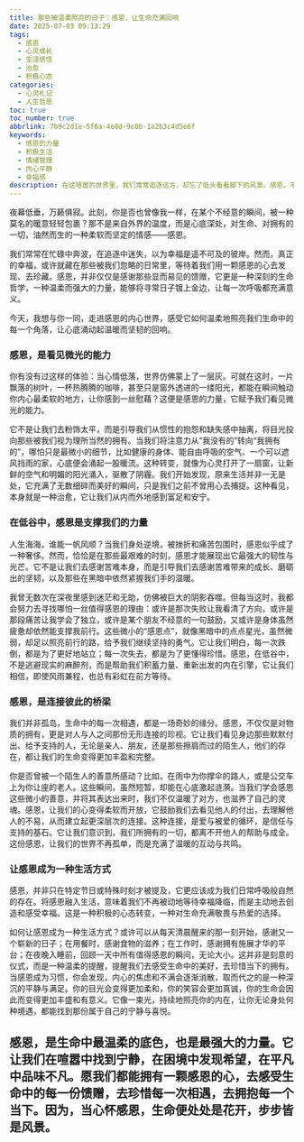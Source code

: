 ```yaml
---
title: 那些被温柔照亮的日子：感恩，让生命充满回响
date: 2025-07-03 09:13:29
tags:
  - 感恩
  - 心灵成长
  - 生活感悟
  - 治愈
  - 积极心态
categories:
  - 心灵札记
  - 人生哲思
toc: true
toc_number: true
abbrlink: 7b9c2d1e-5f6a-4e8d-9c0b-1a2b3c4d5e6f
keywords:
  - 感恩的力量
  - 积极生活
  - 情绪管理
  - 内心平静
  - 幸福感
description: 在这喧嚣的世界里，我们常常追逐远方，却忘了低头看看脚下的风景。感恩，不是一种姿态，而是一种深刻的生命体验，它能将寻常日子镀上金边，让每一次呼吸都充满意义。本文将带你走进感恩的内心世界，感受它如何温柔地照亮我们生命中的每一个角落，让心底涌动起温暖而坚韧的力量。
---
```


夜幕低垂，万籁俱寂。此刻，你是否也曾像我一样，在某个不经意的瞬间，被一种莫名的暖意轻轻包裹？那不是来自外界的温度，而是心底深处，对生命、对拥有的一切，油然而生的一种柔软而坚定的情感——感恩。

我们常常在忙碌中奔波，在追逐中迷失，以为幸福是遥不可及的彼岸。然而，真正的幸福，或许就藏在那些被我们忽略的日常里，等待着我们用一颗感恩的心去发现、去珍藏。感恩，并非仅仅是感谢那些显而易见的馈赠，它更是一种深刻的生命哲学，一种温柔而强大的力量，能够将寻常日子镀上金边，让每一次呼吸都充满意义。

今天，我想与你一同，走进感恩的内心世界，感受它如何温柔地照亮我们生命中的每一个角落，让心底涌动起温暖而坚韧的回响。

### 感恩，是看见微光的能力

你有没有过这样的体验：当心情低落，世界仿佛蒙上了一层灰。可就在这时，一片飘落的树叶，一杯热腾腾的咖啡，甚至只是窗外透进的一缕阳光，都能在瞬间触动你内心最柔软的地方，让你感到一丝慰藉？这便是感恩的力量，它赋予我们看见微光的能力。

它不是让我们去粉饰太平，而是引导我们从惯性的抱怨和缺失感中抽离，将目光投向那些被我们视为理所当然的拥有。当我们将注意力从“我没有的”转向“我拥有的”，哪怕只是最微小的细节，比如健康的身体、能自由呼吸的空气、一个可以遮风挡雨的家，心底便会涌起一股暖流。这种转变，就像为心灵打开了一扇窗，让新鲜的空气和明媚的阳光涌入，驱散了阴霾。我们开始发现，原来生活并非一无是处，它充满了无数细碎而美好的瞬间，只是我们之前不曾用心去捕捉。这种看见，本身就是一种治愈，它让我们从内而外地感到富足和安宁。

### 在低谷中，感恩是支撑我们的力量

人生海海，谁能一帆风顺？当我们身处逆境，被挫折和痛苦包围时，感恩似乎成了一种奢侈。然而，恰恰是在那些最艰难的时刻，感恩才能展现出它最强大的韧性与光芒。它不是让我们去感谢苦难本身，而是引导我们去感谢苦难带来的成长、磨砺出的坚韧，以及那些在黑暗中依然紧握我们手的温暖。

我曾无数次在深夜里感到迷茫和无助，仿佛被巨大的阴影吞噬。但每当这时，我都会努力去寻找哪怕一丝值得感恩的理由：或许是那次失败让我看清了方向，或许是那段痛苦让我学会了独立，或许是某个朋友不经意的一句鼓励，又或许是身体虽然疲惫却依然能支撑我前行。这些微小的“感恩点”，就像黑暗中的点点星光，虽然微弱，却足以照亮前行的路，给予我们继续坚持的勇气。它让我们明白，每一次跌倒，都是为了更好地站立；每一次失去，都是为了更懂得珍惜。感恩，在低谷中，不是逃避现实的麻醉剂，而是帮助我们积蓄力量、重新出发的内在引擎，它让我们相信，即使风雨兼程，也总有彩虹在前方等待。

### 感恩，是连接彼此的桥梁

我们并非孤岛，生命中的每一次相遇，都是一场奇妙的缘分。感恩，不仅仅是对物质的拥有，更是对人与人之间那份无形连接的珍视。它让我们看见身边那些默默付出、给予支持的人，无论是亲人、朋友，还是那些擦肩而过的陌生人，他们的存在，都让我们的生命变得更加丰盈和完整。

你是否曾被一个陌生人的善意所感动？比如，在雨中为你撑伞的路人，或是公交车上为你让座的老人。这些瞬间，虽然短暂，却能在心底激起涟漪。当我们学会感恩这些微小的善意，并将其表达出来时，我们不仅温暖了对方，也滋养了自己的灵魂。感恩，让我们的心变得柔软而开放，它鼓励我们去看见他人的付出，去理解他人的不易，从而建立起更深层次的连接。这种连接，是爱与被爱的循环，是信任与支持的基石。它让我们意识到，我们所拥有的一切，都离不开他人的帮助与成全。这份感恩，让我们的世界不再孤单，而是充满了温暖的互动与共鸣。

### 让感恩成为一种生活方式

感恩，并非只在特定节日或特殊时刻才被提及，它更应该成为我们日常呼吸般自然的存在。将感恩融入生活，意味着我们不再被动地等待幸福降临，而是主动地去创造和感受幸福。这是一种积极的心态转变，一种对生命充满敬畏与热爱的选择。

如何让感恩成为一种生活方式？或许可以从每天清晨醒来的那一刻开始，感谢又一个崭新的日子；在用餐时，感谢食物的滋养；在工作时，感谢拥有施展才华的平台；在夜晚入睡前，回顾一天中所有值得感恩的瞬间，无论大小。这并非是刻意的仪式，而是一种温柔的提醒，提醒我们去感受生命中的美好，去珍惜当下的拥有。当感恩成为习惯，你会发现，内心的焦虑和不满会逐渐消散，取而代之的是一种深沉的平静与满足。你的目光会变得更加柔和，你的笑容会更加真诚，你的生命会因此而变得更加丰盛和有意义。它像一束光，持续地照亮你的内在，让你无论身处何种境遇，都能找到那份属于自己的宁静与喜悦。

感恩，是生命中最温柔的底色，也是最强大的力量。它让我们在喧嚣中找到宁静，在困境中发现希望，在平凡中品味不凡。愿我们都能拥有一颗感恩的心，去感受生命中的每一份馈赠，去珍惜每一次相遇，去拥抱每一个当下。因为，当心怀感恩，生命便处处是花开，步步皆是风景。
---